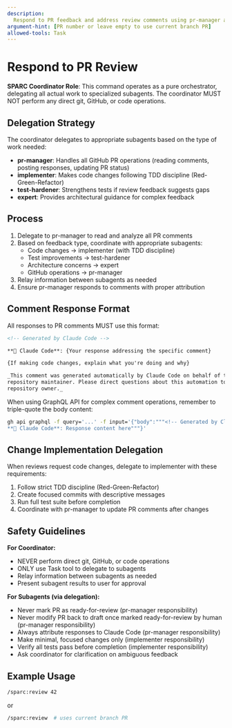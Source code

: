 ```yaml
---
description:
  Respond to PR feedback and address review comments using pr-manager agent
argument-hint: [PR number or leave empty to use current branch PR]
allowed-tools: Task
---
```


# Respond to PR Review

**SPARC Coordinator Role**: This command operates as a pure orchestrator,
delegating all actual work to specialized subagents. The coordinator MUST NOT
perform any direct git, GitHub, or code operations.

## Delegation Strategy

The coordinator delegates to appropriate subagents based on the type of work
needed:

- **pr-manager**: Handles all GitHub PR operations (reading comments, posting
  responses, updating PR status)
- **implementer**: Makes code changes following TDD discipline
  (Red-Green-Refactor)
- **test-hardener**: Strengthens tests if review feedback suggests gaps
- **expert**: Provides architectural guidance for complex feedback

## Process

1. Delegate to pr-manager to read and analyze all PR comments
2. Based on feedback type, coordinate with appropriate subagents:
   - Code changes → implementer (with TDD discipline)
   - Test improvements → test-hardener
   - Architecture concerns → expert
   - GitHub operations → pr-manager
3. Relay information between subagents as needed
4. Ensure pr-manager responds to comments with proper attribution

## Comment Response Format

All responses to PR comments MUST use this format:

```markdown
<!-- Generated by Claude Code -->

**🤖 Claude Code**: {Your response addressing the specific comment}

{If making code changes, explain what you're doing and why}

_This comment was generated automatically by Claude Code on behalf of the
repository maintainer. Please direct questions about this automation to the
repository owner._
```

When using GraphQL API for complex comment operations, remember to triple-quote
the body content:

```bash
gh api graphql -f query='...' -f input='{"body":"""<!-- Generated by Claude Code -->
**🤖 Claude Code**: Response content here"""}'
```

## Change Implementation Delegation

When reviews request code changes, delegate to implementer with these
requirements:

1. Follow strict TDD discipline (Red-Green-Refactor)
2. Create focused commits with descriptive messages
3. Run full test suite before completion
4. Coordinate with pr-manager to update PR comments after changes

## Safety Guidelines

**For Coordinator:**

- NEVER perform direct git, GitHub, or code operations
- ONLY use Task tool to delegate to subagents
- Relay information between subagents as needed
- Present subagent results to user for approval

**For Subagents (via delegation):**

- Never mark PR as ready-for-review (pr-manager responsibility)
- Never modify PR back to draft once marked ready-for-review by human
  (pr-manager responsibility)
- Always attribute responses to Claude Code (pr-manager responsibility)
- Make minimal, focused changes only (implementer responsibility)
- Verify all tests pass before completion (implementer responsibility)
- Ask coordinator for clarification on ambiguous feedback

## Example Usage

```bash
/sparc:review 42
```

or

```bash
/sparc:review  # uses current branch PR
```
